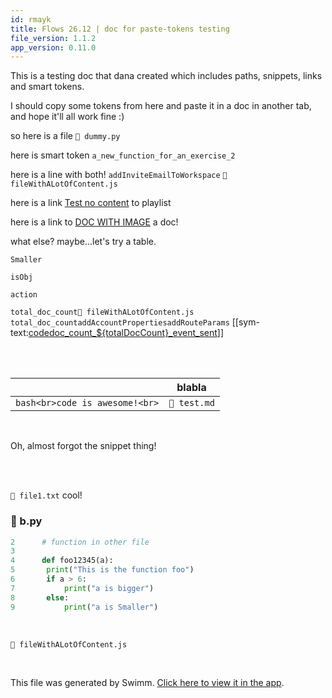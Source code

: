 ```yaml
---
id: rmayk
title: Flows 26.12 | doc for paste-tokens testing
file_version: 1.1.2
app_version: 0.11.0
---
```


This is a testing doc that dana created which includes paths, snippets, links and smart tokens.

I should copy some tokens from here and paste it in a doc in another tab, and hope it'll all work fine :)

so here is a file `📄 dummy.py`

here is smart token `a_new_function_for_an_exercise_2`<swm-token data-swm-token=":amnon/pylint-report.py:41:2:2:`def a_new_function_for_an_exercise_2():`"/>

here is a line with both! `addInviteEmailToWorkspace`<swm-token data-swm-token=":fileWithALotOfContent.js:4599:1:1:`        addInviteEmailToWorkspace({ commit, state }, args) {`"/> `📄 fileWithALotOfContent.js`

here is a link [Test no content](test-no-content.2el3s.pl.sw.md) to playlist

here is a link to [DOC WITH IMAGE](doc-with-image.15m6g.sw.md) a doc!

what else? maybe...let's try a table.

`Smaller`<swm-token data-swm-token=":b.py:9:8:8:`		print(&quot;a is Smaller&quot;)`"/>

`isObj`<swm-token data-swm-token=":fileWithALotOfContent.js:108:3:3:`    const isObj = typeof obj === &#39;object&#39;;`"/>

`action`<swm-token data-swm-token=":fileWithALotOfContent.js:2203:7:7:`                this.logUpdateHunkChanges({ action: &#39;acceptAutosynced&#39; });`"/>

`total_doc_count`<swm-token data-swm-token=":fileWithALotOfContent.js:724:6:6:`                    .update({ total_doc_count: admin.firestore.FieldValue.increment(1) });`"/>`📄 fileWithALotOfContent.js` `total_doc_count`<swm-token data-swm-token=":fileWithALotOfContent.js:724:6:6:`                    .update({ total_doc_count: admin.firestore.FieldValue.increment(1) });`"/>`addAccountProperties`<swm-token data-swm-token=":fileWithALotOfContent.js:77:4:4:`export const addAccountProperties = trackingFunctions.addAccountProperties;`"/>`addRouteParams`<swm-token data-swm-token=":fileWithALotOfContent.js:2110:18:18:`            this.analytics.track(productEvents.TABLE_ADDED, {}, { addRouteParams: true });`"/> \[\[sym-text:[codedoc\_count\_${totalDocCount}\_event\_sent](cc5d5e51-cdea-46fd-b74f-0e579c0ce512)\]\]

<br/>

<br/>

|<br/>                             |blabla      |
|----------------------------------|------------|
|```bash<br>code is awesome!<br>```|`📄 test.md`|

<br/>

Oh, almost forgot the snippet thing!

<br/>

<br/>

`📄 file1.txt` cool!
<!-- NOTE-swimm-snippet: the lines below link your snippet to Swimm -->
### 📄 b.py
```python
2      # function in other file
3      
4      def foo12345(a):
5      	print("This is the function foo")
6      	if a > 6:
7      		print("a is bigger")
8      	else:
9      		print("a is Smaller")
```

<br/>

`📄 fileWithALotOfContent.js`

<br/>

This file was generated by Swimm. [Click here to view it in the app](https://swimm-web-app.web.app/repos/Z2l0aHViJTNBJTNBdGVzdC1naXRodWItYXBwJTNBJTNBc3dpbW1pbw==/docs/rmayk).
